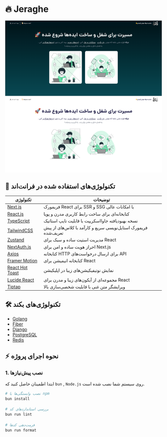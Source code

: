 # 🔥 Jeraghe

![Jeraghe Screenshot 1](./public/banner/screenshots/screenshot1.png)  
![Jeraghe Screenshot 2](./public/banner/screenshots/screenshot2.png)

## 🚀 تکنولوژی‌های استفاده شده در فرانت‌اند

| تکنولوژی                                        | توضیحات                                                         |
| ----------------------------------------------- | --------------------------------------------------------------- |
| [Next.js](https://nextjs.org/)                  | فریمورک React برای SSR و SSG با امکانات عالی                    |
| [React.js](https://react.dev/)                  | کتابخانه‌ای برای ساخت رابط کاربری مدرن و پویا                   |
| [TypeScript](https://www.typescriptlang.org/)   | نسخه بهبودیافته جاوااسکریپت با قابلیت تایپ استاتیک              |
| [TailwindCSS](https://tailwindcss.com/)         | فریمورک استایل‌نویسی سریع و کارآمد با کلاس‌های از پیش تعریف‌شده |
| [Zustand](https://github.com/pmndrs/zustand)    | مدیریت استیت ساده و سبک برای React                              |
| [NextAuth.js](https://next-auth.js.org/)        | احراز هویت ساده و امن برای Next.js                              |
| [Axios](https://axios-http.com/)                | کتابخانه HTTP برای ارسال درخواست‌های API                        |
| [Framer Motion](https://www.framer.com/motion/) | کتابخانه انیمیشن برای React                                     |
| [React Hot Toast](https://react-hot-toast.com/) | نمایش نوتیفیکیشن‌های زیبا در اپلیکیشن                           |
| [Lucide React](https://lucide.dev/)             | مجموعه‌ای از آیکون‌های زیبا و مدرن برای React                   |
| [Tiptap](https://tiptap.dev/)                   | ویرایشگر متن غنی با قابلیت شخصی‌سازی بالا                       |

## 🛠 تکنولوژی‌های بکند

- [Golang](https://golang.org/)
- [Fiber](https://gofiber.io/)
- [Django](https://www.djangoproject.com/)
- [PostgreSQL](https://www.postgresql.org/)
- [Redis](https://redis.io/)

## ⚡ نحوه اجرای پروژه

### **1. نصب پیش‌نیازها**

ابتدا اطمینان حاصل کنید که `bun` , `Node.js` روی سیستم شما نصب شده است.

```bash
# نصب وابستگی‌ها با npm
bun install

# بررسی استانداردهای کد
bun run lint

# فرمت‌دهی کدها
bun run format

```
